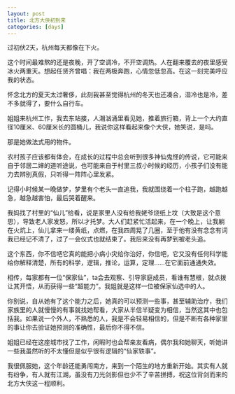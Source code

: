 ```yaml
---
layout: post
title: 北方大侠初到来
categories: [days]
---
```

过初伏2天，杭州每天都像在下火。

这个时间最难熬的还是夜晚，开了空调冷，不开空调热。人在翻来覆去的夜里感受冰火两重天。想起任贤齐曾唱：我在两极奔跑，心情忽低忽高。在这一刻完美呼应我的状态。

怀念北方的夏天太过奢侈，此刻我甚至觉得杭州的冬天也还凑合，湿冷也是冷，差不多就得了，要什么自行车。

姐姐来杭州工作，我去东站接，人潮汹涌里看见她，推着旅行箱，背上一个大约直径10厘米、60厘米长的圆桶儿，我说你这样看起来像个大侠，她笑说，是吗。

那是她做法式用的物件。

农村孩子应该都有体会，在成长的过程中总会听到很多神仙鬼怪的传说，它可能来自于邻居二婶的道听途说，也可能来自于村里三叔小时候的经历，小孩子们没有能力去辨别真假，只听得一阵阵心里发紧。

记得小时候某一晚做梦，梦里有个老头一直追我，我就围绕着一个柱子跑，越跑越急，越急越害怕，最后哭着醒来。

我妈找了村里的“仙儿”给看，说是家里人没有给我姥爷烧纸上坟（大致是这个意思），导致老人家发怒，所以才托梦。大人们赶紧忙活起来，在一个晚上，让我躺在火炕上，仙儿拿来一缕黄纸，点燃，在我四周晃了几圈，至于他有没有念念有词我已经记不清了，过了一会仪式也就结束了。我后来没有再梦到被老头追。

这个东西，你不信吧它真的能把小病小灾给你治好，你信吧，它又没有任何科学能给你解释清楚，所有的科学，逻辑，推论，运算，定理……在它面前通通失效。

相传，每家都有一位“保家仙”，ta会去观察、引导家庭成员，看谁有慧根，就点拨让其开悟，从而获得一些“超能力”。我姐就是这样一位被保家仙选中的人。

你别说，自从她有了这个能力之后，她真的可以预测一些事，甚至辅助治疗，我们家族里的人就慢慢的有事就找她帮看，大家从半信半疑变为相信，当然这其中也包括我。如果说一个外人，不熟悉的人，我是不会轻易相信的，但是不断有各种家里的事让你去验证她预测的准确性，最后你不得不信。

姐姐已经在这座城市找了工作，闲暇时也会帮亲友看病，偶尔我和她聊天，听她讲一些我虽然听的不太懂但是似乎很有逻辑的“仙家轶事”。

我很佩服她，这个年龄还能勇闯南方，来到一个陌生的地方重新开始。其实有人就有纷争，有人就有江湖，虽没有刀光剑影但也少不了辛苦拼搏，祝这位背剑而来的北方大侠这一程顺利。
